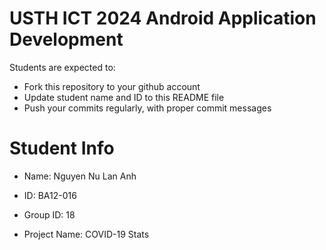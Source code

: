USTH ICT 2024 Android Application Development
=====================================================

Students are expected to:

* Fork this repository to your github account
* Update student name and ID to this README file
* Push your commits regularly, with proper commit messages

Student Info
=======================

* Name: Nguyen Nu Lan Anh

* ID: BA12-016

* Group ID: 18

* Project Name: COVID-19 Stats 

